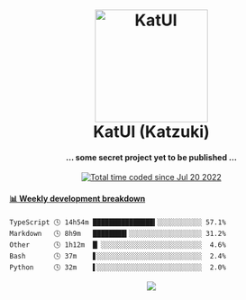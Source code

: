 <h1 align="center">
  <img src="https://kokecacao.me/static/img/katzuki.png" alt="KatUI" width="200">
  <br>KatUI (Katzuki)<br>
</h1>

<h4 align="center">... some secret project yet to be published ...</h4>

<p align="center">
  <a href="https://wakatime.com/@5d39136d-911d-4ceb-9dae-178d9dbef0cd"><img src="https://wakatime.com/badge/user/5d39136d-911d-4ceb-9dae-178d9dbef0cd.svg" alt="Total time coded since Jul 20 2022" /></a>
</p>

<!-- waka-box start -->
#### <a href="https://gist.github.com/5db7183a9e07f1193716cb2b94e5d0e1" target="_blank">📊 Weekly development breakdown</a>
```text
TypeScript 🕓 14h54m ███████████████▍░░░░░░░░░░░ 57.1%
Markdown   🕓 8h9m   ████████▍░░░░░░░░░░░░░░░░░░ 31.2%
Other      🕓 1h12m  █▏░░░░░░░░░░░░░░░░░░░░░░░░░  4.6%
Bash       🕓 37m    ▋░░░░░░░░░░░░░░░░░░░░░░░░░░  2.4%
Python     🕓 32m    ▌░░░░░░░░░░░░░░░░░░░░░░░░░░  2.0%
```
<!-- Powered by https://github.com/YouEclipse/waka-box-go . -->
<!-- waka-box end -->

<p align="center">
  <img src="https://count.getloli.com/get/@:koke_cacao?theme=rule34">
</p>
